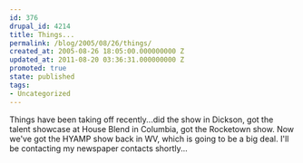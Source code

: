 ```yaml
---
id: 376
drupal_id: 4214
title: Things...
permalink: /blog/2005/08/26/things/
created_at: 2005-08-26 18:05:00.000000000 Z
updated_at: 2011-08-20 03:36:31.000000000 Z
promoted: true
state: published
tags:
- Uncategorized
---
```

Things have been taking off recently...did the show in Dickson, got the talent showcase at House Blend in Columbia, got the Rocketown show. Now we've got the HYAMP show back in WV, which is going to be a big deal. I'll be contacting my newspaper contacts shortly...
